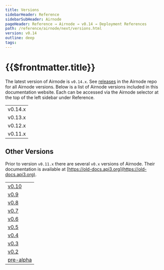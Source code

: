 ```yaml
---
title: Versions
sidebarHeader: Reference
sidebarSubHeader: Airnode
pageHeader: Reference → Airnode → v0.14 → Deployment References
path: /reference/airnode/next/versions.html
version: v0.14
outline: deep
tags:
---
```


<VersionWarning/>

<PageHeader/>

<SearchHighlight/>

<FlexStartTag/>

# {{$frontmatter.title}}

The latest version of Airnode is `v0.14.x`. See
[releases](https://github.com/api3dao/airnode/releases) in the Airnode repo for
all Airnode versions. Below is a list of Airnode versions included in this
documentation website. Each can be accessed via the Airnode selector at the top
of the left sidebar under Reference.

|         |
| ------- |
| v0.14.x |
| v0.13.x |
| v0.12.x |
| v0.11.x |

## Other Versions

Prior to version `v0.11.x` there are several `v0.x` versions of Airnode. Their
documentation is available at
[https://old-docs.api3.org](https://old-docs.api3.org).

|                                                           |
| --------------------------------------------------------- |
| [v0.10](https://old-docs.api3.org/airnode/v0.10/)         |
| [v0.9](https://old-docs.api3.org/airnode/v0.9/)           |
| [v0.8](https://old-docs.api3.org/airnode/v0.8/)           |
| [v0.7](https://old-docs.api3.org/airnode/v0.7/)           |
| [v0.6](https://old-docs.api3.org/airnode/v0.6/)           |
| [v0.5](https://old-docs.api3.org/airnode/v0.5/)           |
| [v0.4](https://old-docs.api3.org/airnode/v0.4/)           |
| [v0.3](https://old-docs.api3.org/airnode/v0.3/)           |
| [v0.2](https://old-docs.api3.org/airnode/v0.2/)           |
| [pre-alpha](https://old-docs.api3.org/airnode/pre-alpha/) |

<FlexEndTag/>

